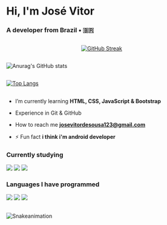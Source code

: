 <h1 align="flex-start">Hi, I'm José Vitor</h1>
<h3 align="flex-start">A developer from Brazil • 🇧🇷</h3>

##

<div align="center">
  
[![GitHub Streak](https://github-readme-streak-stats.herokuapp.com?user=josevitor555&theme=dark&locale=pt_BR&date_format=n%2Fj%5B%2FY%5D&card_width=900)](https://git.io/streak-stats)

</div>

##

![Anurag's GitHub stats](https://github-readme-stats.vercel.app/api?username=josevitor555&show_icons=true&theme=radical)

##

[![Top Langs](https://github-readme-stats.vercel.app/api/top-langs/?username=josevitor555\&layout=pie)](https://github.com/anuraghazra/github-readme-stats)

##

- I’m currently learning **HTML, CSS, JavaScript & Bootstrap**

- Experience in Git & GitHub

- How to reach me **josevitordesousa123@gmail.com**

- ⚡ Fun fact **i think i'm android developer**

### Currently studying
![](https://img.shields.io/badge/HTML-239120?style=for-the-badge&logo=html5&logoColor=black)
![](https://img.shields.io/badge/CSS-239120?&style=for-the-badge&logo=css3&logoColor=dark)
![](https://img.shields.io/badge/JavaScript-F7DF1E?style=for-the-badge&logo=javascript&logoColor=black)
### Languages ​​I have programmed
![](https://img.shields.io/badge/Dart-0175C2?style=for-the-badge&logo=dart&logoColor=white)
![](https://img.shields.io/badge/Flutter-02569B?style=for-the-badge&logo=flutter&logoColor=white)
![](https://img.shields.io/badge/Python-14354C?style=for-the-badge&logo=python&logoColor=white)

##

![Snakeanimation](https://github.com/josevitor555/josevitor555/blob/output/github-contribution-grid-snake.svg)
